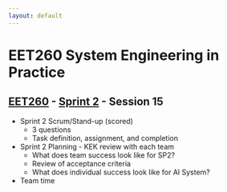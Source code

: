 ```yaml
---
layout: default
---
```


# EET260 System Engineering in Practice

## [EET260](../../) - [Sprint 2](../) - Session 15

- Sprint 2 Scrum/Stand-up (scored)
    - 3 questions
    - Task definition, assignment, and completion
- Sprint 2 Planning - KEK review with each team
    - What does team success look like for SP2?
    - Review of acceptance criteria
    - What does individual success look like for AI System?
- Team time